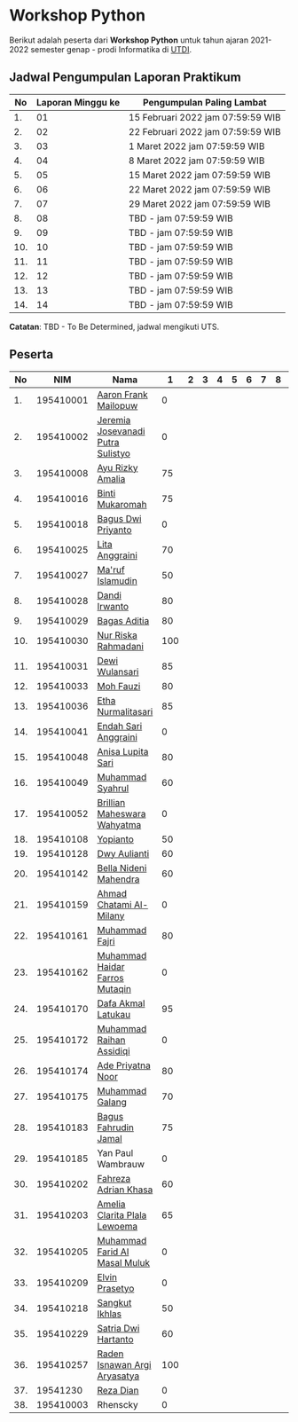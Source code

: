# Workshop Python

Berikut adalah peserta dari **Workshop Python** untuk tahun ajaran 2021-2022 semester genap - prodi Informatika di [UTDI](https://www.utdi.ac.id).

## Jadwal Pengumpulan Laporan Praktikum

| No  | Laporan Minggu ke | Pengumpulan Paling Lambat |
|-----|-------------------|---------------------------|
| 1.  | 01 | 15 Februari 2022 jam 07:59:59 WIB |
| 2.  | 02 | 22 Februari 2022 jam 07:59:59 WIB |
| 3.  | 03 | 1 Maret 2022 jam 07:59:59 WIB |
| 4.  | 04 | 8 Maret 2022 jam 07:59:59 WIB |
| 5.  | 05 | 15 Maret 2022 jam 07:59:59 WIB |
| 6.  | 06 | 22 Maret 2022 jam 07:59:59 WIB |
| 7.  | 07 | 29 Maret 2022 jam 07:59:59 WIB |
| 8.  | 08 | TBD - jam 07:59:59 WIB |
| 9.  | 09 | TBD - jam 07:59:59 WIB |
| 10.  | 10 | TBD - jam 07:59:59 WIB |
| 11.  | 11 | TBD - jam 07:59:59 WIB |
| 12.  | 12 | TBD - jam 07:59:59 WIB |
| 13.  | 13 | TBD - jam 07:59:59 WIB |
| 14.  | 14 | TBD - jam 07:59:59 WIB |

  **Catatan**: TBD - To Be Determined, jadwal mengikuti UTS.

## Peserta

| No  | NIM       | Nama                              | 1 | 2 | 3 | 4 | 5 | 6 | 7 | 8 | 9 | 10 | 11 | 12 | 13 | 14 |
|-----|-----------|-----------------------------------|---|---|---|---|---|---|---|---|---|----|----|----|----|----|
| 1.  | 195410001 | [Aaron Frank Mailopuw](https://github.com/aaronfr21/Workshop-phyton) | 0 |   |   |   |   |   |   |   |   |    |    |    |    |    |
| 2.  | 195410002 | [Jeremia Josevanadi Putra Sulistyo](https://github.com/JeremiaJPS195410002/workshop-python) | 0 |   |   |   |   |   |   |   |   |    |    |    |    |    |
| 3.  | 195410008 | [Ayu Rizky Amalia](https://github.com/195410008ayurizky/workshop-python) | 75 |   |   |   |   |   |   |   |   |    |    |    |    |    |
| 4.  | 195410016 | [Binti Mukaromah](https://github.com/BintiMukaromah/workshop-phyton) | 75 |   |   |   |   |   |   |   |   |    |    |    |    |    |
| 5.  | 195410018 | [Bagus Dwi Priyanto](https://github.com/BagusDwiP195410018/workshop-python) | 0 |   |   |   |   |   |   |   |   |    |    |    |    |    |
| 6.  | 195410025 | [Lita Anggraini](https://github.com/Lita-Anggraini/workshop-python) | 70 |   |   |   |   |   |   |   |   |    |    |    |    |    |
| 7.  | 195410027 | [Ma'ruf Islamudin](https://github.com/marufislamudin/workshop-python) | 50 |   |   |   |   |   |   |   |   |    |    |    |    |    |
| 8.  | 195410028 | [Dandi Irwanto](https://github.com/dandiirwanto20/workshop-python) | 80 |   |   |   |   |   |   |   |   |    |    |    |    |    |
| 9.  | 195410029 | [Bagas Aditia](https://github.com/bgsaditiya/workshop-python) | 80 |   |   |   |   |   |   |   |   |    |    |    |    |    |
| 10. | 195410030 | [Nur Riska Rahmadani](https://github.com/NurRiskaRahmadani/workshop-python) | 100 |   |   |   |   |   |   |   |   |    |    |    |    |    |
| 11. | 195410031 | [Dewi Wulansari](https://github.com/Dewiwulan15/workshop-python) | 85 |   |   |   |   |   |   |   |   |    |    |    |    |    |
| 12. | 195410033 | [Moh Fauzi](https://github.com/195410033/workshop-python) | 80 |   |   |   |   |   |   |   |   |    |    |    |    |    |
| 13. | 195410036 | [Etha Nurmalitasari](https://github.com/EthaNurmalitasari/workshop-python) | 85 |   |   |   |   |   |   |   |   |    |    |    |    |    |
| 14. | 195410041 | [Endah Sari Anggraini](https://github.com/endahsari19/workshop-python.git) | 0 |   |   |   |   |   |   |   |   |    |    |    |    |    |
| 15. | 195410048 | [Anisa Lupita Sari](https://github.com/AnisaLupitaSari195410048/workshop-python.git) | 80 |   |   |   |   |   |   |   |   |    |    |    |    |    |
| 16. | 195410049 | [Muhammad Syahrul](https://github.com/muhammadsyahrul23/workshop-python) | 60 |   |   |   |   |   |   |   |   |    |    |    |    |    |
| 17. | 195410052 | [Brillian Maheswara Wahyatma](https://github.com/195410052Mahes/workshop-python.git) | 0 |   |   |   |   |   |   |   |   |    |    |    |    |    |
| 18. | 195410108 | [Yopianto](https://github.com/Yopianto19/workshop-python) | 50 |   |   |   |   |   |   |   |   |    |    |    |    |    |
| 19. | 195410128 | [Dwy Aulianti](https://github.com/DwyAulia/workshop-python) | 60 |   |   |   |   |   |   |   |   |    |    |    |    |    |
| 20. | 195410142 | [Bella Nideni Mahendra](https://github.com/bellanm23/workshop-python) | 60 |   |   |   |   |   |   |   |   |    |    |    |    |    |
| 21. | 195410159 | [Ahmad Chatami Al- Milany](https://github.com/ahmadchatami/workshop-python) | 0 |   |   |   |   |   |   |   |   |    |    |    |    |    |
| 22. | 195410161 | [Muhammad Fajri](https://github.com/K1ne0n5/workshop-python.git) | 80 |   |   |   |   |   |   |   |   |    |    |    |    |    |
| 23. | 195410162 | [Muhammad Haidar Farros Mutaqin](https://github.com/haidarfarros/workshop-python) | 0 |   |   |   |   |   |   |   |   |    |    |    |    |    |
| 24. | 195410170 | [Dafa Akmal Latukau](https://github.com/Dafaakmal12/workshop-python) | 95 |   |   |   |   |   |   |   |   |    |    |    |    |    |
| 25. | 195410172 | [Muhammad Raihan Assidiqi](https://github.com/MuhammadRaihanAssidiqi/workshop-python) | 0 |   |   |   |   |   |   |   |   |    |    |    |    |    |
| 26. | 195410174 | [Ade Priyatna Noor](https://github.com/adhenchor/workshop-python.git) | 80 |   |   |   |   |   |   |   |   |    |    |    |    |    |
| 27. | 195410175 | [Muhammad Galang](https://github.com/Galang025/workshop-python) | 70 |   |   |   |   |   |   |   |   |    |    |    |    |    |
| 28. | 195410183 | [Bagus Fahrudin Jamal](https://github.com/ghostvar/workshop-python) | 75 |   |   |   |   |   |   |   |   |    |    |    |    |    |
| 29. | 195410185 | Yan Paul Wambrauw | 0 |   |   |   |   |   |   |   |   |    |    |    |    |    |
| 30. | 195410202 | [Fahreza Adrian Khasa](https://github.com/fahrezaadriankhasa/workshop-python.git) | 60 |   |   |   |   |   |   |   |   |    |    |    |    |    |
| 31. | 195410203 | [Amelia Clarita Plala Lewoema](https://github.com/amelia-clarita/workshop-python) | 65 |   |   |   |   |   |   |   |   |    |    |    |    |    |
| 32. | 195410205 | [Muhammad Farid Al Masal Muluk](https://github.com/faridalmasalm/-workshop-python) | 0 |   |   |   |   |   |   |   |   |    |    |    |    |    |
| 33. | 195410209 | [Elvin Prasetyo](https://github.com/elvinp-prasetyo/workshop-python) | 0 |   |   |   |   |   |   |   |   |    |    |    |    |    |
| 34. | 195410218 | [Sangkut Ikhlas](https://github.com/sangkutikhlas/Workshop-python.git) | 50 |   |   |   |   |   |   |   |   |    |    |    |    |    |
| 35. | 195410229 | [Satria Dwi Hartanto](https://github.com/SatriaDwiH195410229/workshop-python) | 60 |   |   |   |   |   |   |   |   |    |    |    |    |    |
| 36. | 195410257 | [Raden Isnawan Argi Aryasatya](https://github.com/zargiteddy/workshop-python) | 100 |   |   |   |   |   |   |   |   |    |    |    |    |    |
| 37. | 19541230 | [Reza Dian](https://github.com/RezaDianS-195410230/workshop-python) | 0 |   |   |   |   |   |   |   |   |    |    |    |    |    |
| 38. | 195410003 | Rhenscky | 0 |   |   |   |   |   |   |   |   |    |    |    |    |    |
